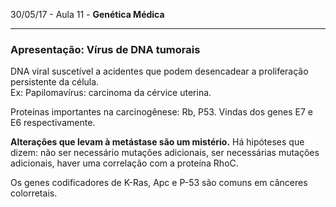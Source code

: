 30/05/17 - Aula 11 - **Genética Médica**

---

### Apresentação: Vírus de DNA tumorais

DNA viral suscetível a acidentes que podem desencadear a proliferação persistente da célula.  
Ex: Papilomavírus: carcinoma da cérvice uterina.

Proteínas importantes na carcinogênese: Rb, P53. Vindas dos genes E7 e E6 respectivamente.

**Alterações que levam à metástase são um mistério.** Há hipóteses que dizem: não ser necessário mutações adicionais, ser necessárias mutações adicionais, haver uma correlação com a proteína RhoC.

Os genes codificadores de K-Ras, Apc e P-53 são comuns em cânceres colorretais.



